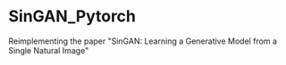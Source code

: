 # SinGAN_Pytorch
Reimplementing the paper "SinGAN: Learning a Generative Model from a Single Natural Image"
